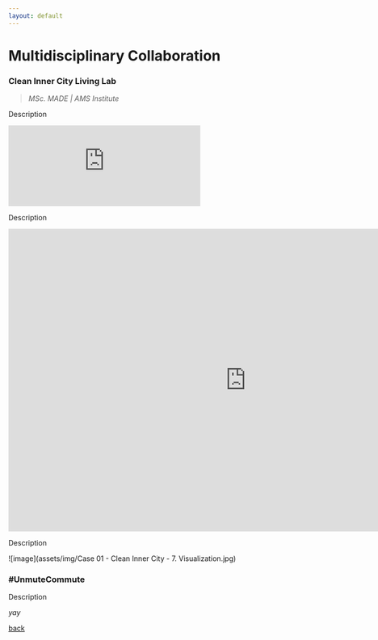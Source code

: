 ```yaml
---
layout: default
---
```


# Multidisciplinary Collaboration

### Clean Inner City Living Lab
  > _MSc. MADE | AMS Institute_

Description

<iframe width="380" height="160" src="https://www.youtube.com/embed/vYtQDY0s4oE?si=hQ5tJshMkGOtOmPq" title="YouTube video player" frameborder="0" allow="accelerometer; autoplay; clipboard-write; encrypted-media; gyroscope; picture-in-picture; web-share" referrerpolicy="strict-origin-when-cross-origin" allowfullscreen></iframe>

Description

<iframe src="https://embed.kumu.io/9642882ddd4857e741e8df74040bc08f" width="940" height="600" frameborder="0"></iframe>

Description

![image](assets/img/Case 01 - Clean Inner City - 7. Visualization.jpg)



### #UnmuteCommute
Description


_yay_

[back](./)
